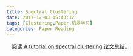 ```yaml
---
title: Spectral Clustering
date: 2017-12-03 15:43:12
tags: [Clustering,Paper,机器学习]
categories: Paper Reading
---
```

　[阅读 A tutorial on spectral clustering 论文总结][1]。











[1]: /paper/Spectral_Clustering.html